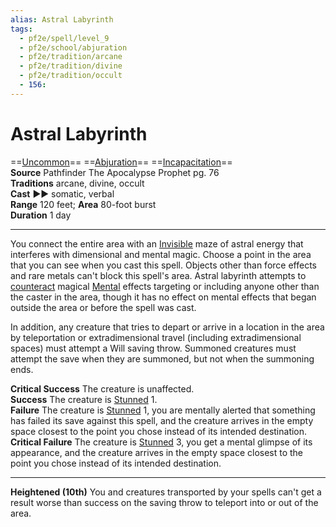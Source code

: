 ```yaml
---
alias: Astral Labyrinth
tags:
  - pf2e/spell/level_9
  - pf2e/school/abjuration
  - pf2e/tradition/arcane
  - pf2e/tradition/divine
  - pf2e/tradition/occult
  - 156:
---
```


# Astral Labyrinth

==[Uncommon](../../../Traits/Uncommon.md)== ==[Abjuration](../../../Traits/Abjuration.md)== ==[Incapacitation](../../../Traits/Incapacitation.md)==  
__Source__ Pathfinder The Apocalypse Prophet pg. 76  
**Traditions** arcane, divine, occult  
**Cast** ►► somatic, verbal  
**Range** 120 feet; **Area** 80-foot burst  
**Duration** 1 day

---

You connect the entire area with an [Invisible](../../../Conditions/Invisible.md) maze of astral energy that interferes with dimensional and mental magic. Choose a point in the area that you can see when you cast this spell. Objects other than force effects and rare metals can't block this spell's area. Astral labyrinth attempts to [counteract](../../../Rules/Counteracting.md) magical [Mental](../../../Traits/Mental.md) effects targeting or including anyone other than the caster in the area, though it has no effect on mental effects that began outside the area or before the spell was cast.

In addition, any creature that tries to depart or arrive in a location in the area by teleportation or extradimensional travel (including extradimensional spaces) must attempt a Will saving throw. Summoned creatures must attempt the save when they are summoned, but not when the summoning ends.

**Critical Success** The creature is unaffected.  
**Success** The creature is [Stunned](../../../Conditions/Stunned.md) 1.  
**Failure** The creature is [Stunned](../../../Conditions/Stunned.md) 1, you are mentally alerted that something has failed its save against this spell, and the creature arrives in the empty space closest to the point you chose instead of its intended destination.  
**Critical Failure** The creature is [Stunned](../../../Conditions/Stunned.md) 3, you get a mental glimpse of its appearance, and the creature arrives in the empty space closest to the point you chose instead of its intended destination.

<hr>

**Heightened (10th)** You and creatures transported by your spells can't get a result worse than success on the saving throw to teleport into or out of the area.
